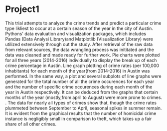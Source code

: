 # Project1
This trial attempts to analyze the crime trends and predict a particular crime type likliest to occur at a certain season of the year in the city of Austin.
Pythons' data evaluation and visualization packages, which includes Pandas (Data Analysi Library)and Matplotlib (Visualization Library) were utilized extensively through out the study.
After retrieval of the raw data from relevant sources, the data wrangling process was inititated and the data was cleaned and made ready for further work.
Pie charts were plotted for all three years (2014-2016) individually to display the break up of each crime percentage in Austin.
Line graph plotting of crime rates (per 100,000 inhabitants) for each month of the year(from 2014-2016) in Austin was performed.
In the same way, a plot and several subplots of line graphs were generated for the total number of all the crime occurences for each year and the number of specific crime occurences during each month of the year in Austin respectively. 
It can be deduced from the graphs that certain months of the year (mostly,from april to August) were more prone to crimes. . The data for nearly all types of crimes show that, though the crime rates plummeted between September to April, seasonal spikes in summer remain. It is evident from the graphical results that the number of homicidal crime instance is negligibly small in comparison to theft, which takes up a fair share of all other crimes.


